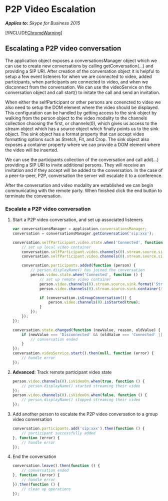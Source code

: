 
# P2P Video Escalation


 _**Applies to:** Skype for Business 2015_

[!INCLUDE[ChromeWarning](includes/P2PChromeWarning.md)]

## Escalating a P2P video conversation

The application object exposes a conversationsManager object which we can use to create new conversations by calling getConversation(...) and providing a SIP URI.  After creation of the conversation object it is helpful to setup a few event listeners for when we are connected to video, added participants, when participants are connected to video, and when we disconnect from the conversation.  We can use the videoService on the conversation object and call start() to initate the call and send an invitation.

When either the selfParticipant or other persons are conencted to video we also need to setup the DOM element where the video should be displayed.  This configuration can be handled by getting access to the sink object by walking from the person object to the video modality to the channels collection choosing the first, or channels(0), which gives us access to the stream object which has a source object which finally points us to the sink object.  The sink object has a format property that can accept video formatting options such as Stretch, Fit, and Crop.  The sink object also exposes a container property where we can provide a DOM element where the video will be inserted.

We can use the participants collection of the conversation and call add(...) providing a SIP URI to invite additional persons.  They will receive an invitation and if they accept will be added to the conversation.  In the case of a peer-to-peer, P2P, conversation the server will escalate it to a conference.

After the conversation and video modality are established we can begin communicating with the remote party.  When finished click the end button to terminate the conversation.


### Escalate a P2P video conversation

1. Start a P2P video conversation, and set up associated listeners 

    ```js
    var conversationsManager = application.conversationsManager;
    conversation = conversationsManager.getConversation('sip:xxx');

    conversation.selfParticipant.video.state.when('Connected', function () {
        // set up local video container
        conversation.selfParticipant.video.channels(0).stream.source.sink.format('Stretch');
        conversation.selfParticipant.video.channels(0).stream.source.sink.container(/* DOM node */);

        conversation.participants.added(function (person) {
            // person.displayName() has joined the conversation
            person.video.state.when('Connected', function () {
                // set up remote video container
                person.video.channels(0).stream.source.sink.format('Stretch');
                person.video.channels(0).stream.source.sink.container(/* DOM node */);

                if (conversation.isGroupConversation()) {
                    person.video.channels(0).isStarted(true);
                }
            });
        });
    });

    conversation.state.changed(function (newValue, reason, oldValue) {
        if (newValue === 'Disconnected' && (oldValue === 'Connected' || oldValue === 'Connecting')) {
            // conversation ended
        }
    });
    conversation.videoService.start().then(null, function (error) {
        // handle error
    });
    ```

2. **Advanced**: Track remote participant video state

    ```js
    person.video.channels(0).isVideoOn.when(true, function () {
        // person.displayName() started streaming their video
    });
    person.video.channels(0).isVideoOn.when(false, function () {
        // person.displayName() stopped streaming their video
    });
    ```

3. Add another person to escalate the P2P video conversation to a group video conversation

    ```js
    conversation.participants.add('sip:xxx').then(function () {
        // participant successfully added
    }, function (error) {
        // handle error
    });
    ```

4. End the conversation

    ```js
    conversation.leave().then(function () {
        // conversation ended
    }, function (error) {
        // handle error
    }).then(function () {
        // clean up operations
    });
    ```

